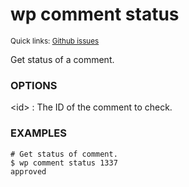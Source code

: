 # wp comment status

<small>Quick links: <a href="https://github.com/issues?q=is%3Aopen+label%3Acommand%3Acomment-status+sort%3Aupdated-desc+org%3Awp-cli">Github issues</a></small>

Get status of a comment.

### OPTIONS

&lt;id&gt;
: The ID of the comment to check.

### EXAMPLES

    # Get status of comment.
    $ wp comment status 1337
    approved



